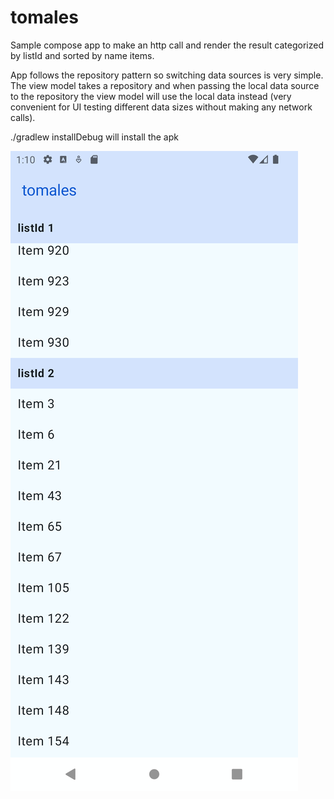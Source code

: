 # tomales
Sample compose app to make an http call and render the result categorized by listId and sorted by name items.

App follows the repository pattern so switching data sources is very simple. The view model takes a repository and when passing the local data source to the repository the view model will use the local data instead (very convenient for UI testing different data sizes without making any network calls).

./gradlew installDebug will install the apk 

![screenshot](https://github.com/ibonotegui/tomales/blob/main/screenshots/screenshot_1738789804.png)
